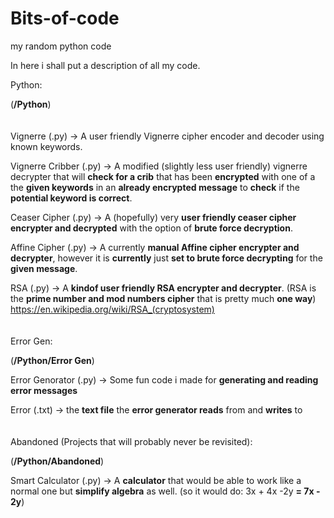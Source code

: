 # Bits-of-code
my random python code

In here i shall put a description of all my code.


 Python:

(**/Python**)
\
\
\
 Vignerre (.py) -> A user friendly Vignerre cipher encoder and decoder using known keywords.

 Vignerre Cribber (.py) -> A modified (slightly less user friendly) vignerre decrypter that will **check for a crib** that has been **encrypted** with one of a the **given keywords** in an **already encrypted message** to **check** if the **potential keyword is correct**.
 
 Ceaser Cipher (.py) -> A (hopefully) very **user friendly ceaser cipher encrypter and decrypted** with the option of **brute force decryption**.

 Affine Cipher (.py) -> A currently **manual Affine cipher encrypter and decrypter**, however it is **currently** just **set to brute force decrypting** for the **given message**.

 RSA (.py) -> A **kindof user friendly RSA encrypter and decrypter**. (RSA is the **prime number and mod numbers cipher** that is pretty much **one way**) https://en.wikipedia.org/wiki/RSA_(cryptosystem)
\
\
\
   Error Gen:

  (**/Python/Error Gen**)
  
   Error Genorator (.py) -> Some fun code i made for **generating and reading error messages**

   Error (.txt) -> the **text file** the **error generator reads** from and **writes** to
\
\
\
  Abandoned (Projects that will probably never be revisited):
  
  (**/Python/Abandoned**)
  
   Smart Calculator (.py) -> A **calculator** that would be able to work like a normal one but **simplify algebra** as well. (so it would do: 3x + 4x -2y **= 7x - 2y**)
